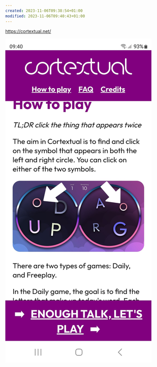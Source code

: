 ```yaml
---
created: 2023-11-06T09:38:54+01:00
modified: 2023-11-06T09:40:43+01:00
---
```


<https://cortextual.net/>

![Image](../_asset/f1183e1a7ab7036f53a0bf524be6b703.jpg)
